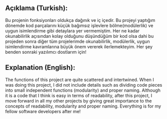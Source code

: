 ## Açıklama (Turkish):
Bu projenin fonksiyonları oldukça dağınık ve iç içedir. Bu projeyi yaptığım dönemde kod parçalarını küçük bağımsız işlevlere bölme(modülerlik) ve uygun isimlendirme gibi detaylara yer vermemiştim. Her ne kadar okunabilirlik açısından kolay olduğunu düşündüğüm bir kod olsa dahi bu projeden sonra diğer tüm projelerimde okunabilirlik, modülerlik, uygun isimlendirme kavramlarına büyük önem vererek ilerlemekteyim. Her şey benden sonraki yazılımcı dostlarım için!

## Explanation (English): 
The functions of this project are quite scattered and intertwined. When I was doing this project, I did not include details such as dividing code pieces into small independent functions (modularity) and proper naming. Although it is a code that I think is easy in terms of readability, after this project, I move forward in all my other projects by giving great importance to the concepts of readability, modularity and proper naming. Everything is for my fellow software developers after me!
